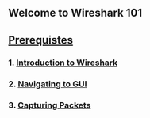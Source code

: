 ## Welcome to Wireshark 101
## [Prerequistes](prereq.md)

### 1. [Introduction to Wireshark](introduction.md)
### 2. [Navigating to GUI](navgui.md)
### 3. [Capturing Packets](capack.md)
